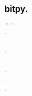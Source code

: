 # bitpy.
.
.
.
.












.






















































.
























.



























.

















































































.































































.




































.
